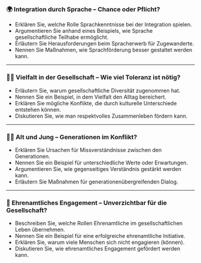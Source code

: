 ### 🌍 Integration durch Sprache – Chance oder Pflicht?
- Erklären Sie, welche Rolle Sprachkenntnisse bei der Integration spielen.  
- Argumentieren Sie anhand eines Beispiels, wie Sprache gesellschaftliche Teilhabe ermöglicht.  
- Erläutern Sie Herausforderungen beim Spracherwerb für Zugewanderte.  
- Nennen Sie Maßnahmen, wie Sprachförderung besser gestaltet werden kann.  

---

### 🏳️‍🌈 Vielfalt in der Gesellschaft – Wie viel Toleranz ist nötig?
- Erläutern Sie, warum gesellschaftliche Diversität zugenommen hat.  
- Nennen Sie ein Beispiel, in dem Vielfalt den Alltag bereichert.  
- Erklären Sie mögliche Konflikte, die durch kulturelle Unterschiede entstehen können.  
- Diskutieren Sie, wie man respektvolles Zusammenleben fördern kann.  

---

### 👵👶 Alt und Jung – Generationen im Konflikt?
- Erklären Sie Ursachen für Missverständnisse zwischen den Generationen.  
- Nennen Sie ein Beispiel für unterschiedliche Werte oder Erwartungen.  
- Argumentieren Sie, wie gegenseitiges Verständnis gestärkt werden kann.  
- Erläutern Sie Maßnahmen für generationenübergreifenden Dialog.  

---

### 🫱 Ehrenamtliches Engagement – Unverzichtbar für die Gesellschaft?
- Beschreiben Sie, welche Rollen Ehrenamtliche im gesellschaftlichen Leben übernehmen.  
- Nennen Sie ein Beispiel für eine erfolgreiche ehrenamtliche Initiative.  
- Erklären Sie, warum viele Menschen sich nicht engagieren (können).  
- Diskutieren Sie, wie ehrenamtliches Engagement gefördert werden kann.  